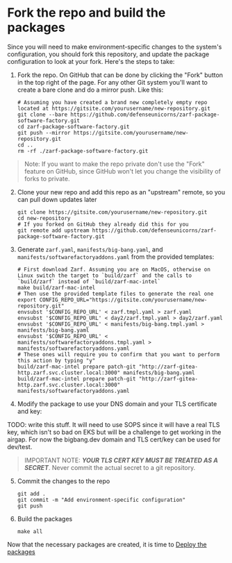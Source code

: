 # Fork the repo and build the packages

Since you will need to make environment-specific changes to the system's configuration, you should fork this repository, and update the package configuration to look at your fork. Here's the steps to take:

1. Fork the repo. On GitHub that can be done by clicking the "Fork" button in the top right of the page. For any other Git system you'll want to create a bare clone and do a mirror push. Like this:

   ```shell
   # Assuming you have created a brand new completely empty repo located at https://gitsite.com/yourusername/new-repository.git
   git clone --bare https://github.com/defenseunicorns/zarf-package-software-factory.git
   cd zarf-package-software-factory.git
   git push --mirror https://gitsite.com/yourusername/new-repository.git
   cd ..
   rm -rf ./zarf-package-software-factory.git
   ```

> Note: If you want to make the repo private don't use the "Fork" feature on GitHub, since GitHub won't let you change the visibility of forks to private.

2. Clone your new repo and add this repo as an "upstream" remote, so you can pull down updates later

   ```shell
   git clone https://gitsite.com/yourusername/new-repository.git
   cd new-repository
   # If you forked on GitHub they already did this for you
   git remote add upstream https://github.com/defenseunicorns/zarf-package-software-factory.git
   ```

3. Generate `zarf.yaml`, `manifests/big-bang.yaml`, and `manifests/softwarefactoryaddons.yaml` from the provided templates:

   ```shell
   # First download Zarf. Assuming you are on MacOS, otherwise on Linux switch the target to `build/zarf` and the calls to `build/zarf` instead of `build/zarf-mac-intel`
   make build/zarf-mac-intel
   # Then use the provided template files to generate the real one
   export CONFIG_REPO_URL="https://gitsite.com/yourusername/new-repository.git"
   envsubst '$CONFIG_REPO_URL' < zarf.tmpl.yaml > zarf.yaml
   envsubst '$CONFIG_REPO_URL' < day2/zarf.tmpl.yaml > day2/zarf.yaml
   envsubst '$CONFIG_REPO_URL' < manifests/big-bang.tmpl.yaml > manifests/big-bang.yaml
   envsubst '$CONFIG_REPO_URL' < manifests/softwarefactoryaddons.tmpl.yaml > manifests/softwarefactoryaddons.yaml
   # These ones will require you to confirm that you want to perform this action by typing "y"
   build/zarf-mac-intel prepare patch-git "http://zarf-gitea-http.zarf.svc.cluster.local:3000" manifests/big-bang.yaml
   build/zarf-mac-intel prepare patch-git "http://zarf-gitea-http.zarf.svc.cluster.local:3000" manifests/softwarefactoryaddons.yaml
   ```

4. Modify the package to use your DNS domain and your TLS certificate and key:

TODO: write this stuff. It will need to use SOPS since it will have a real TLS key, which isn't so bad on EKS but will be a challenge to get working in the airgap. For now the bigbang.dev domain and TLS cert/key can be used for dev/test.

> IMPORTANT NOTE: _**YOUR TLS CERT KEY MUST BE TREATED AS A SECRET**_. Never commit the actual secret to a git repository.

5. Commit the changes to the repo

   ```shell
   git add .
   git commit -m "Add environment-specific configuration"
   git push
   ```

6. Build the packages

   ```shell
   make all
   ```

Now that the necessary packages are created, it is time to [Deploy the packages](deploy.md)